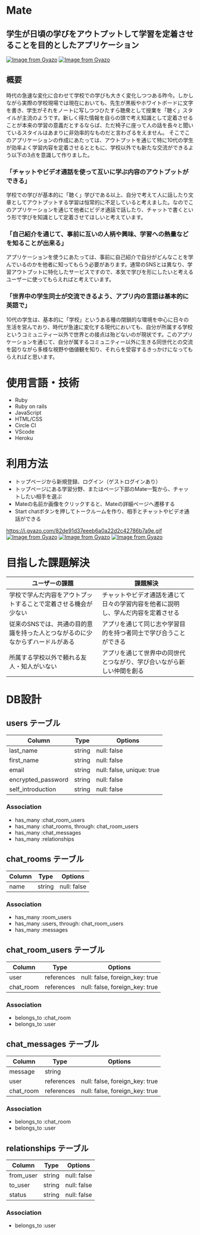 # Mate
## 学生が日頃の学びをアウトプットして学習を定着させることを目的としたアプリケーション
[![Image from Gyazo](https://i.gyazo.com/98e1863989e56346f962d42a81e0ddf4.jpg)](https://gyazo.com/98e1863989e56346f962d42a81e0ddf4)
[![Image from Gyazo](https://i.gyazo.com/bb68ddd718933c8bad09b02d8979a2c8.jpg)](https://gyazo.com/bb68ddd718933c8bad09b02d8979a2c8)

## 概要
時代の急速な変化に合わせて学校での学びも大きく変化しつつある昨今。しかしながら実際の学校現場では現在においても、先生が黒板やホワイトボードに文字を書き、学生がそれをノートに写しつつひたすら聴衆として授業を「聴く」スタイルが主流のようです。新しく得た情報を自らの頭で考え知識として定着させることが本来の学習の意義だとするならば、ただ椅子に座って人の話を長々と聞いているスタイルはあまりに非効率的なものだと言わざるをえません。
そこでこのアプリケーションの作成にあたっては、アウトプットを通じて特に10代の学生が効率よく学習内容を定着させるとともに、学校以外でも新たな交流ができるよう以下の3点を意識して作りました。<br>

### 「チャットやビデオ通話を使って互いに学ぶ内容のアウトプットができる」<br>
学校での学びが基本的に「聴く」学びである以上、自分で考えて人に話したり文章としてアウトプットする学習は恒常的に不足していると考えました。なのでこのアプリケーションを通じて他者にビデオ通話で話したり、チャットで書くという形で学びを知識として定着させてほしいと考えています。<br>

### 「自己紹介を通じて、事前に互いの人柄や興味、学習への熱量などを知ることが出来る」<br>
アプリケーションを使うにあたっては、事前に自己紹介で自分がどんなことを学んでいるのかを他者に知ってもらう必要があります。通常のSNSとは異なり、学習アウトプットに特化したサービスですので、本気で学びを形にしたいと考えるユーザーに使ってもらえればと考えています。<br>

### 「世界中の学生同士が交流できるよう、アプリ内の言語は基本的に英語で」
10代の学生は、基本的に「学校」というある種の閉鎖的な環境を中心に日々の生活を営んでおり、時代が急速に変化する現代においても、自分が所属する学校というコミュニティー以外で世界との接点は殆どないのが現状です。このアプリケーションを通じて、自分が属するコミュニティー以外に生きる同世代との交流を図りながら多様な視野や価値観を知り、それらを受容するきっかけになってもらえればと思います。

# 使用言語・技術
- Ruby
- Ruby on rails
- JavaScript
- HTML/CSS
- Circle CI
- VScode
- Heroku


# 利用方法
- トップページから新規登録、ログイン（ゲストログインあり）
- トップページにある学習分野、またはページ下部のMate一覧から、チャットしたい相手を選ぶ
- Mateの名前か画像をクリックすると、Mateの詳細ページへ遷移する
- Start chatボタンを押してトークルームを作り、相手とチャットやビデオ通話ができる

https://i.gyazo.com/82de91d37eeeb6a0a22d2c42786b7a9e.gif
[![Image from Gyazo](https://i.gyazo.com/82de91d37eeeb6a0a22d2c42786b7a9e.gif)](https://gyazo.com/82de91d37eeeb6a0a22d2c42786b7a9e)
[![Image from Gyazo](https://i.gyazo.com/5c8af653f78bd4825c96a9ff4443f330.gif)](https://gyazo.com/5c8af653f78bd4825c96a9ff4443f330)
[![Image from Gyazo](https://i.gyazo.com/02ae8cb15f9509e7f6bdeb646587d34a.gif)](https://gyazo.com/02ae8cb15f9509e7f6bdeb646587d34a)


# 目指した課題解決

| ユーザーの課題            | 課題解決   | 
| --------               | ------ | 
| 学校で学んだ内容をアウトプットすることで定着させる機会が少ない| チャットやビデオ通話を通じて日々の学習内容を他者に説明し、学んだ内容を定着させる | 
| 従来のSNSでは、共通の目的意識を持った人とつながるのに少なからずハードルがある  | アプリを通じて同じ志や学習目的を持つ者同士で学び合うことができる | 
| 所属する学校以外で頼れる友人・知人がいない | アプリを通じて世界中の同世代とつながり、学び合いながら新しい仲間を創る | 



# DB設計

## users テーブル

| Column                 | Type   | Options     |
| --------               | ------ | ----------- |
| last_name              | string | null: false |
| first_name             | string | null: false |
| email                  | string | null: false, unique: true|
| encrypted_password     | string | null: false |
| self_introduction      | string | null: false |

### Association

- has_many :chat_room_users
- has_many :chat_rooms, through: chat_room_users
- has_many :chat_messages
- has_many :relationships


## chat_rooms テーブル

| Column | Type   | Options     |
| ------ | ------ | ----------- |
| name   | string | null: false |

### Association

- has_many :room_users
- has_many :users, through: chat_room_users
- has_many :messages


## chat_room_users テーブル

| Column      | Type       | Options                        |
| ------      | ---------- | ------------------------------ |
| user        | references | null: false, foreign_key: true |
| chat_room   | references | null: false, foreign_key: true |

### Association

- belongs_to :chat_room
- belongs_to :user


## chat_messages テーブル

| Column       | Type       | Options                        |
| -------      | ---------- | ------------------------------ |
| message      | string     |                                |
| user         | references | null: false, foreign_key: true |
| chat_room    | references | null: false, foreign_key: true |

### Association

- belongs_to :chat_room
- belongs_to :user


## relationships テーブル

| Column    | Type       | Options                        |
| -------   | ---------- | ------------------------------ |
| from_user | string     | null: false |
| to_user   | string     | null: false |
| status    | string     | null: false |

### Association

- belongs_to :user

